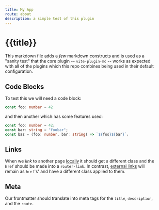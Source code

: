 ```yaml
---
title: My App
route: about
description: a simple test of this plugin
---
```


# {{title}}

This markdown file adds a _few_ markdown constructs and is used as a "sanity test" that the core plugin -- `vite-plugin-md` -- works as expected with all of the plugins which this repo combines
being used in their default configuration.

## Code Blocks

To test this we will need a code block:

```ts
const foo: number = 42
```

and then another which has some features used:

```ts heading="My Code", highlight=2
const foo: number = 42;
const bar: string = "foobar";
const baz = (foo: number, bar: string) => `${foo}${bar}`;
```

## Links

When we _link_ to another page [locally](./local-page) it should get a different class and the `href` should be made into a `router-link`. In contrast, [external links](https://google.com) will
remain as `href`'s' and have a different class applied to them.

## Meta

Our frontmatter should translate into meta tags for the `title`, `description`, and the `route`.
